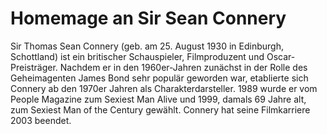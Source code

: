 # Homemage an Sir Sean Connery

Sir Thomas Sean Connery (geb. am 25. August 1930 in Edinburgh, Schottland) ist ein britischer Schauspieler, Filmproduzent und Oscar-Preisträger.
Nachdem er in den 1960er-Jahren zunächst in der Rolle des Geheimagenten James Bond sehr populär geworden war, etablierte sich Connery ab den 1970er Jahren als Charakterdarsteller. 1989 wurde er vom People Magazine zum Sexiest Man Alive und 1999, damals 69 Jahre alt, zum Sexiest Man of the Century gewählt. Connery hat seine Filmkarriere 2003 beendet.